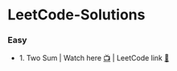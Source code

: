 # LeetCode-Solutions

<h3>Easy</h3>
<ul>
  <li>1. Two Sum  |  Watch here <a href="https://www.youtube.com/watch?v=xfrMupld-eQ">📺</a>  |  LeetCode link <a href="https://leetcode.com/problems/two-sum/">🔗</a></li>
</ul>
